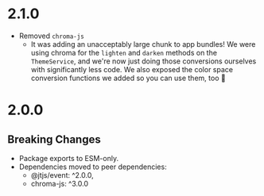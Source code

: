 # 2.1.0

- Removed `chroma-js`
  - It was adding an unacceptably large chunk to app bundles! We were using chroma for the `lighten` and `darken` methods on the `ThemeService`, and we're now just doing those conversions ourselves with significantly less code. We also exposed the color space conversion functions we added so you can use them, too 🙂

# 2.0.0

## Breaking Changes

- Package exports to ESM-only.
- Dependencies moved to peer dependencies:
  - @jtjs/event: ^2.0.0,
  - chroma-js: ^3.0.0
